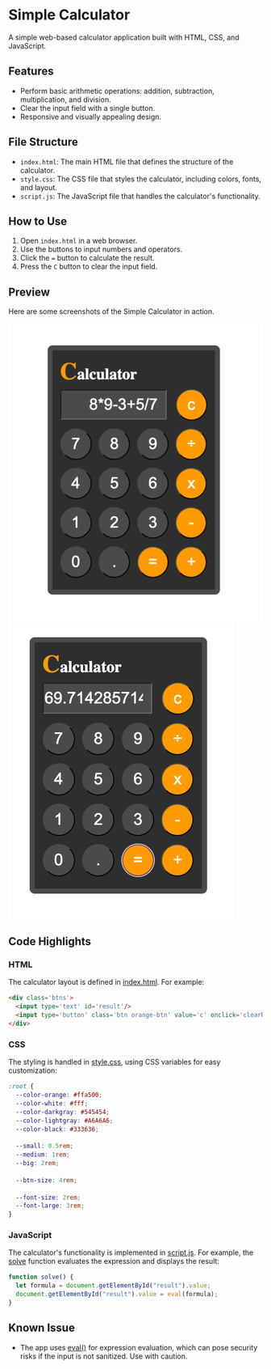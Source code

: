 # Simple Calculator
A simple web-based calculator application built with HTML, CSS, and JavaScript.

## Features

- Perform basic arithmetic operations: addition, subtraction, multiplication, and division.
- Clear the input field with a single button.
- Responsive and visually appealing design.

## File Structure

- `index.html`: The main HTML file that defines the structure of the calculator.
- `style.css`: The CSS file that styles the calculator, including colors, fonts, and layout.
- `script.js`: The JavaScript file that handles the calculator's functionality.

## How to Use

1. Open `index.html` in a web browser.
2. Use the buttons to input numbers and operators.
3. Click the `=` button to calculate the result.
4. Press the `C` button to clear the input field.

## Preview

Here are some screenshots of the Simple Calculator in action.

![Calculator Preview](calculator-img1.png)
![Calculator Preview](calculator-img2.png)

## Code Highlights

### HTML
The calculator layout is defined in [index.html](index.html). For example:
```html
<div class='btns'>
  <input type='text' id='result'/>
  <input type='button' class='btn orange-btn' value='c' onclick='clearResult()'/>
</div>
```

### CSS
The styling is handled in [style.css](style.css), using CSS variables for easy customization: 
```css
:root {
  --color-orange: #ffa500;
  --color-white: #fff;
  --color-darkgray: #545454;
  --color-lightgray: #A6A6A6;
  --color-black: #333636;

  --small: 0.5rem;
  --medium: 1rem;
  --big: 2rem;

  --btn-size: 4rem;

  --font-size: 2rem;
  --font-large: 3rem;
}
```

### JavaScript
The calculator's functionality is implemented in [script.js](script.js). For example, the [solve](script.js) function evaluates the expression and displays the result:
```javascript
function solve() {
  let formula = document.getElementById("result").value;
  document.getElementById("result").value = eval(formula);
} 
```

## Known Issue
- The app uses [eval()](https://developer.mozilla.org/en-US/docs/Web/JavaScript/Reference/Global_Objects/eval) for expression evaluation, which can pose security risks if the input is not sanitized. Use with caution.
